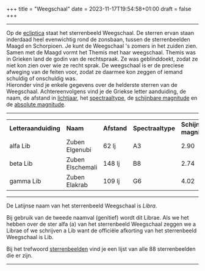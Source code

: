 +++
title = "Weegschaal"
date = 2023-11-17T19:54:58+01:00
draft = false
+++

---
Op de [ecliptica](/encyclopedie/ecliptic) staat het sterrenbeeld
Weegschaal. De sterren ervan staan inderdaad heel evenwichtig rond de
zonsbaan, tussen de sterrenbeelden Maagd en Schorpioen. Je kunt de
Weegschaal 's zomers in het zuiden zien. Samen met de Maagd vormt het
Themis met haar weegschaal. Themis was in Grieken land de godin van de
rechtspraak. Ze was geblinddoekt, zodat ze niet kon zien over wie ze
recht sprak. De weegschaal is er de preciese afweging van de feiten
voor, zodat ze daarmee kon zeggen of iemand schuldig of onschuldig was.\
Hieronder vind je enkele gegevens over de helderste sterren van de
Weegschaal. Achtereenvolgens vind je de Griekse letter aanduiding, de
naam, de afstand in [lichtjaar](/encyclopedie/lichtjaar), het
[spectraaltype](/encyclopedie/spectraa), de [schijnbare magnitude](magnitude) en de [absolute magnitude](absolute).

---
|   |   |   |   |   |   |
|---|---|---|---|---|---|
**Letteraanduiding** |**Naam** |**Afstand** |**Spectraaltype** |**Schijnbare magnitude** |**Absolute magnitude**
alfa Lib |Zuben Elgenubi |62 lj |A3 |2.90 |1.5 
beta Lib |Zuben Elschemali |148 lj |B8 |2.74 |-0.3 
gamma Lib |Zuben Elakrab |109 lj |G6 |4.02 |1.4 

---
De Latijnse
naam van het sterrenbeeld Weegschaal is *Libra*.

Bij gebruik van de tweede naamval (genitief) wordt dit Librae. Als we
het hebben over de ster alfa (a) van het sterrenbeeld Weegschaal zeggen
we a Librae of we schrijven a Lib want de officiële afkorting van het
sterrenbeeld Weegschaal is Lib.

Bij het trefwoord [sterrenbeelden](/encyclopedie/sterrenbeeld) vind je een
lijst van alle 88 sterrenbeelden die er zijn.

---

